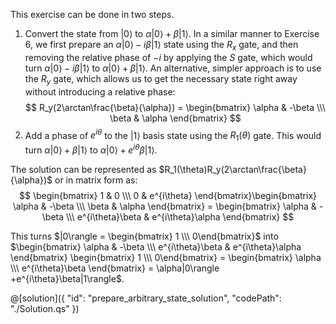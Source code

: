 This exercise can be done in two steps.

1. Convert the state from $|0\rangle$ to $\alpha|0\rangle + \beta|1\rangle$.
   In a similar manner to Exercise 6, we first prepare an $\alpha|0\rangle -i\beta|1\rangle$ state using the $R_x$ gate, and then removing the relative phase of $-i$ by applying the $S$ gate, which would turn $\alpha|0\rangle -i\beta|1\rangle$ to $\alpha|0\rangle + \beta|1\rangle$.
   An alternative, simpler approach is to use the $R_y$ gate, which allows us to get the necessary state right away without introducing a relative phase:
$$
R_y(2\arctan\frac{\beta}{\alpha}) = \begin{bmatrix} \alpha & -\beta \\\ \beta & \alpha \end{bmatrix}
$$
2. Add a phase of $e^{i\theta}$ to the $|1\rangle$ basis state using the $R_1(\theta)$ gate. This would turn $\alpha|0\rangle +\beta|1\rangle$ to $\alpha|0\rangle + e^{i\theta}\beta|1\rangle$.

The solution can be represented as $R_1(\theta)R_y(2\arctan\frac{\beta}{\alpha})$ or in matrix form as:
$$
\begin{bmatrix} 1 & 0 \\\ 0 & e^{i\theta} \end{bmatrix}\begin{bmatrix} \alpha & -\beta \\\ \beta & \alpha \end{bmatrix} = 
\begin{bmatrix} \alpha & -\beta \\\ e^{i\theta}\beta & e^{i\theta}\alpha \end{bmatrix}
$$

This turns $|0\rangle = \begin{bmatrix} 1 \\\ 0\end{bmatrix}$ into $\begin{bmatrix} \alpha & -\beta \\\ e^{i\theta}\beta & e^{i\theta}\alpha \end{bmatrix} \begin{bmatrix} 1 \\\ 0\end{bmatrix} = \begin{bmatrix} \alpha \\\ e^{i\theta}\beta \end{bmatrix} = \alpha|0\rangle +e^{i\theta}\beta|1\rangle$.

@[solution]({
    "id": "prepare_arbitrary_state_solution",
    "codePath": "./Solution.qs"
})
